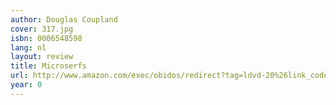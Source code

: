 ```yaml
---
author: Douglas Coupland
cover: 317.jpg
isbn: 0006548598
lang: nl
layout: review
title: Microserfs
url: http://www.amazon.com/exec/obidos/redirect?tag=ldvd-20%26link_code=xm2%26camp=2025%26creative=165953%26path=http://www.amazon.com/gp/redirect.html%253fASIN=0006548598%2526tag=ldvd-20%2526lcode=xm2%2526cID=2025%2526ccmID=165953%2526location=/o/ASIN/0006548598%25253FSubscriptionId=0VJDVJ14KM0P0VXDCQ82
year: 0
---
```


